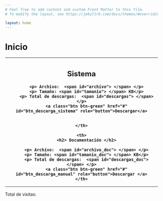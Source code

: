 ```yaml
---
# Feel free to add content and custom Front Matter to this file.
# To modify the layout, see https://jekyllrb.com/docs/themes/#overriding-theme-defaults

layout: home
---
```


<script src="https://cdnjs.cloudflare.com/ajax/libs/axios/0.21.1/axios.min.js" integrity="sha512-bZS47S7sPOxkjU/4Bt0zrhEtWx0y0CRkhEp8IckzK+ltifIIE9EMIMTuT/mEzoIMewUINruDBIR/jJnbguonqQ==" crossorigin="anonymous" referrerpolicy="no-referrer"></script>

<script async src="https://api.countapi.xyz/hit/Gestion-de-conocimiento.github.io/visits?callback=callbackName"></script>


<h1> Inicio </h1>

<!--<p class="card-text" > Visitas: <img src="https://hitcounter.pythonanywhere.com/count/tag.svg" alt="Hits"> </p>-->



<script src="{{ base.url | prepend: site.url }}/assets/js/main.js"></script>

<table style="width:100%">
  <tr>
    <th>
        <h2> Sistema </h2>

        <p> Archivo:  <span id="archivo"> </span> </p>
        <p> Tamaño: <span id="tamanio"> </span> KB</p>
        <p> Total de descargas:  <span id="descargas"> </span> </p>
        <a class="btn btn-green" href="#" id="btn_descarga_sistema" role="button">Descargar</a>


    </th>

    <th>
        <h2> Documentación </h2>

        <p> Archivo:  <span id="archivo_doc"> </span> </p>
        <p> Tamaño: <span id="tamanio_doc"> </span> KB</p>
        <p> Total de descargas:  <span id="descargas_doc"> </span> </p>
        <a class="btn btn-green" href="#" id="btn_descarga_manual" role="button">Descargar </a>
    </th>

  </tr>

</table>

<p>Total de visitas: <span id="visits"></span> </p>
